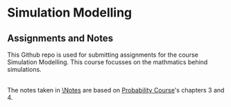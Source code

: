 # Simulation Modelling
## Assignments and Notes

This Github repo is used for submitting assignments for the course Simulation Modelling. This course focusses on the mathmatics behind simulations. <br>
<br>

The notes taken in [\Notes](https://github.com/Casper-Smet/simulation-modelling/tree/master/Notes) are based on [Probability Course](https://www.probabilitycourse.com/)'s chapters 3 and 4.